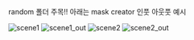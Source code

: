 random 폴더 주목!! 
아래는 mask creator 인풋 아웃풋 예시

![scene1](https://github.com/GoGiants1/MLVU-project/assets/82583462/87b1194d-fcd4-41ec-9b2d-fae4c2faf612)
![scene1_out](https://github.com/GoGiants1/MLVU-project/assets/82583462/790ea9fa-c4fb-4469-83e3-e984abaa51e3)
![scene2](https://github.com/GoGiants1/MLVU-project/assets/82583462/dd5a997f-7c57-46b9-a767-13adf955f725)
![scene2_out](https://github.com/GoGiants1/MLVU-project/assets/82583462/0b6bf96e-2ed7-4ffd-ab7e-c45ffe4036b4)
